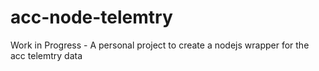 # acc-node-telemtry
Work in Progress - A personal project to create a nodejs wrapper for the acc telemtry data
